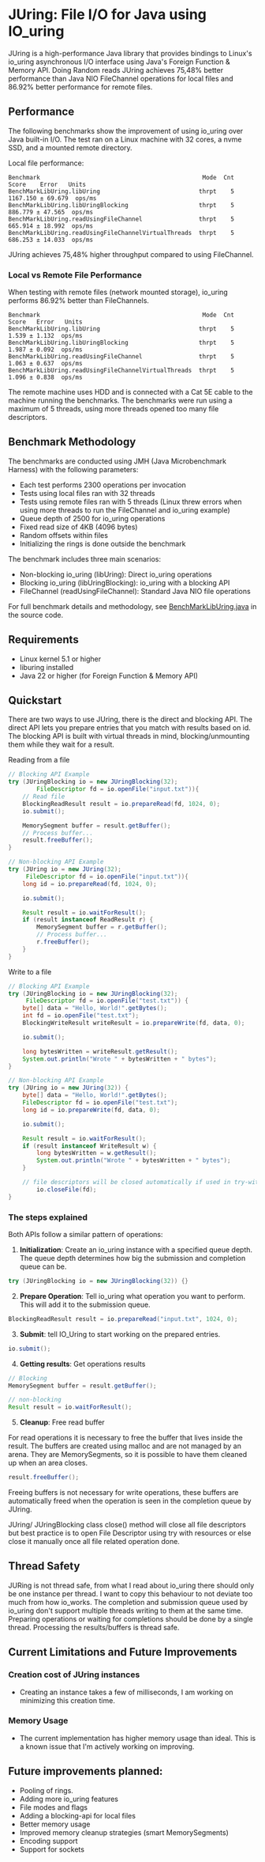 # JUring: File I/O for Java using IO_uring
JUring is a high-performance Java library that provides bindings to Linux's io_uring asynchronous I/O interface
using Java's Foreign Function & Memory API. Doing Random reads JUring achieves 75,48% better performance than Java NIO FileChannel
operations for local files and 86.92% better performance for remote files.

## Performance
The following benchmarks show the improvement of using io_uring over Java built-in I/O.
The test ran on a Linux machine with 32 cores, a nvme SSD, and a mounted remote directory.

Local file performance:
```text
Benchmark                                              Mode  Cnt     Score    Error   Units
BenchMarkLibUring.libUring                            thrpt    5  1167.150 ± 69.679  ops/ms
BenchMarkLibUring.libUringBlocking                    thrpt    5   886.779 ± 47.565  ops/ms
BenchMarkLibUring.readUsingFileChannel                thrpt    5   665.914 ± 18.992  ops/ms
BenchMarkLibUring.readUsingFileChannelVirtualThreads  thrpt    5   686.253 ± 14.033  ops/ms
```
JUring achieves 75,48% higher throughput compared to using FileChannel.

### Local vs Remote File Performance
When testing with remote files (network mounted storage), io_uring performs 86.92% better than FileChannels.

```text
Benchmark                                              Mode  Cnt  Score   Error   Units
BenchMarkLibUring.libUring                            thrpt    5  1.539 ± 1.132  ops/ms
BenchMarkLibUring.libUringBlocking                    thrpt    5  1.987 ± 0.092  ops/ms
BenchMarkLibUring.readUsingFileChannel                thrpt    5  1.063 ± 0.637  ops/ms
BenchMarkLibUring.readUsingFileChannelVirtualThreads  thrpt    5  1.096 ± 0.838  ops/ms
```
The remote machine uses HDD and is connected with a Cat 5E cable to the machine running the benchmarks. The benchmarks were run
using a maximum of 5 threads, using more threads opened too many file descriptors.

## Benchmark Methodology
The benchmarks are conducted using JMH (Java Microbenchmark Harness) with the following parameters:

- Each test performs 2300 operations per invocation
- Tests using local files ran with 32 threads
- Tests using remote files ran with 5 threads (Linux threw errors when using more threads to run the FileChannel and io_uring example)
- Queue depth of 2500 for io_uring operations
- Fixed read size of 4KB (4096 bytes)
- Random offsets within files
- Initializing the rings is done outside the benchmark

The benchmark includes three main scenarios:

- Non-blocking io_uring (libUring): Direct io_uring operations
- Blocking io_uring (libUringBlocking): io_uring with a blocking API
- FileChannel (readUsingFileChannel): Standard Java NIO file operations


For full benchmark details and methodology, see [BenchMarkLibUring.java](https://github.com/davidtos/JUring/tree/master/src/test/java/bench) in the source code.

## Requirements

- Linux kernel 5.1 or higher
- liburing installed
- Java 22 or higher (for Foreign Function & Memory API)

## Quickstart
There are two ways to use JUring, there is the direct and blocking API. The direct API lets you prepare entries that you
match with results based on id. The blocking API is built with virtual threads in mind, blocking/unmounting them while they wait for a result.

Reading from a file
```java
// Blocking API Example
try (JUringBlocking io = new JUringBlocking(32);
        FileDescriptor fd = io.openFile("input.txt")){
    // Read file
    BlockingReadResult result = io.prepareRead(fd, 1024, 0);
    io.submit();

    MemorySegment buffer = result.getBuffer();
    // Process buffer...
    result.freeBuffer();
}

// Non-blocking API Example
try (JUring io = new JUring(32);
     FileDescriptor fd = io.openFile("input.txt")){
    long id = io.prepareRead(fd, 1024, 0);

    io.submit();

    Result result = io.waitForResult();
    if (result instanceof ReadResult r) {
        MemorySegment buffer = r.getBuffer();
        // Process buffer...
        r.freeBuffer();
    }
}
```

Write to a file
```java
// Blocking API Example
try (JUringBlocking io = new JUringBlocking(32);
     FileDescriptor fd = io.openFile("test.txt")) {
    byte[] data = "Hello, World!".getBytes();
    int fd = io.openFile("test.txt");
    BlockingWriteResult writeResult = io.prepareWrite(fd, data, 0);

    io.submit();

    long bytesWritten = writeResult.getResult();
    System.out.println("Wrote " + bytesWritten + " bytes");
}

// Non-blocking API Example
try (JUring io = new JUring(32)) {
    byte[] data = "Hello, World!".getBytes();
    FileDescriptor fd = io.openFile("test.txt");
    long id = io.prepareWrite(fd, data, 0);

    io.submit();

    Result result = io.waitForResult();
    if (result instanceof WriteResult w) {
        long bytesWritten = w.getResult();
        System.out.println("Wrote " + bytesWritten + " bytes");
    }

    // file descriptors will be closed automatically if used in try-with-resources else you have to manually close it
        io.closeFile(fd);
}
```

### The steps explained
Both APIs follow a similar pattern of operations:

1. **Initialization**: Create an io_uring instance with a specified queue depth. The queue depth determines how big the submission and completion queue can be.
```java
try (JUringBlocking io = new JUringBlocking(32)) {}
```

2. **Prepare Operation**: Tell io_uring what operation you want to perform. This will add it to the submission queue.
```java
BlockingReadResult result = io.prepareRead("input.txt", 1024, 0);
```

3. **Submit**: tell IO_Uring to start working on the prepared entries.
```java
io.submit();
```

4. **Getting results**: Get operations results
```java
// Blocking
MemorySegment buffer = result.getBuffer();

// non-blocking
Result result = io.waitForResult();
```

5. **Cleanup**: Free read buffer

For read operations it is necessary to free the buffer that lives inside the result. The buffers are created using malloc and are not managed by an arena. They are MemorySegments, so it is possible to
have them cleaned up when an area closes.
```java
result.freeBuffer();
```
Freeing buffers is not necessary for write operations, these buffers are automatically freed when the operation is seen in the completion queue by JUring.

JUring/ JUringBlocking class close() method will close all file descriptors but best practice is to open File Descriptor using try with resources or else close it manually once all file related operation done.

## Thread Safety
JURing is not thread safe, from what I read about io_uring there should only be one instance per thread. I want to copy this behaviour to
not deviate too much from how io_works. The completion and submission queue used by io_uring don't support multiple threads writing to them at the same time. Preparing operations or waiting
for completions should be done by a single thread. Processing the results/buffers is thread safe.

## Current Limitations and Future Improvements

### Creation cost of JUring instances
- Creating an instance takes a few of milliseconds, I am working on minimizing this creation time.

### Memory Usage
- The current implementation has higher memory usage than ideal. This is a known issue that I'm actively working on improving.

## Future improvements planned:

- Pooling of rings.
- Adding more io_uring features
- File modes and flags
- Adding a blocking-api for local files
- Better memory usage
- Improved memory cleanup strategies (smart MemorySegments)
- Encoding support
- Support for sockets